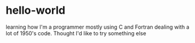 # hello-world
learning how
I'm a programmer mostly using C and Fortran dealing with a lot of 1950's code. Thought I'd like to try something else

